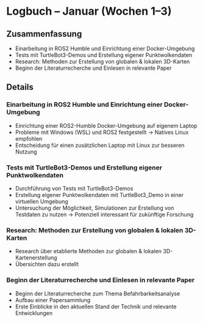 # Logbuch – Januar (Wochen 1–3)

## Zusammenfassung
- Einarbeitung in ROS2 Humble und Einrichtung einer Docker-Umgebung
- Tests mit TurtleBot3-Demos und Erstellung eigener Punktwolkendaten
- Research: Methoden zur Erstellung von globalen & lokalen 3D-Karten
- Beginn der Literaturrecherche und Einlesen in relevante Paper

## Details

### Einarbeitung in ROS2 Humble und Einrichtung einer Docker-Umgebung
- Einrichtung einer ROS2-Humble Docker-Umgebung auf eigenem Laptop
- Probleme mit Windows (WSL) und ROS2 festgestellt → Natives Linux empfohlen
- Entscheidung für einen zusätzlichen Laptop mit Linux zur besseren Nutzung

### Tests mit TurtleBot3-Demos und Erstellung eigener Punktwolkendaten
- Durchführung von Tests mit TurtleBot3-Demos
- Erstellung eigener Punktwolkendaten mit TurtleBot3_Demo in einer virtuellen Umgebung
- Untersuchung der Möglichkeit, Simulationen zur Erstellung von Testdaten zu nutzen → Potenziell interessant für zukünftige Forschung

### Research: Methoden zur Erstellung von globalen & lokalen 3D-Karten
- Research über etablierte Methoden zur globalen & lokalen 3D-Kartenerstellung
- Übersichten dazu erstellt

### Beginn der Literaturrecherche und Einlesen in relevante Paper
- Beginn der Literaturrecherche zum Thema Befahrbarkeitsanalyse
- Aufbau einer Papersammlung
- Erste Einblicke in den aktuellen Stand der Technik und relevante Entwicklungen
